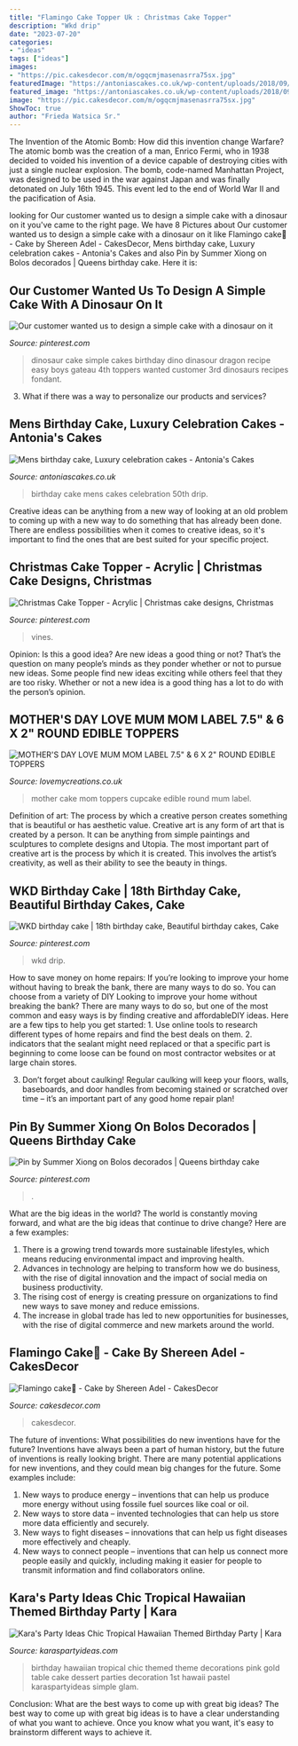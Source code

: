```yaml
---
title: "Flamingo Cake Topper Uk : Christmas Cake Topper"
description: "Wkd drip"
date: "2023-07-20"
categories:
- "ideas"
tags: ["ideas"]
images:
- "https://pic.cakesdecor.com/m/ogqcmjmasenasrra75sx.jpg"
featuredImage: "https://antoniascakes.co.uk/wp-content/uploads/2018/09/gold-white-50th.png"
featured_image: "https://antoniascakes.co.uk/wp-content/uploads/2018/09/gold-white-50th.png"
image: "https://pic.cakesdecor.com/m/ogqcmjmasenasrra75sx.jpg"
ShowToc: true
author: "Frieda Watsica Sr."
---
```



The Invention of the Atomic Bomb: How did this invention change Warfare?
The atomic bomb was the creation of a man, Enrico Fermi, who in 1938 decided to voided his invention of a device capable of destroying cities with just a single nuclear explosion. The bomb, code-named Manhattan Project, was designed to be used in the war against Japan and was finally detonated on July 16th 1945. This event led to the end of World War II and the pacification of Asia.

	

		
looking for Our customer wanted us to design a simple cake with a dinosaur on it you've came to the right page. We have 8 Pictures about Our customer wanted us to design a simple cake with a dinosaur on it like Flamingo cake🌸 - Cake by Shereen Adel - CakesDecor, Mens birthday cake, Luxury celebration cakes - Antonia&#039;s Cakes and also Pin by Summer Xiong on Bolos decorados | Queens birthday cake. Here it is:
		
    
## Our Customer Wanted Us To Design A Simple Cake With A Dinosaur On It

<img loading=lazy src="https://i.pinimg.com/736x/aa/b1/e8/aab1e847c781bebb89e9cdffcb3a4ee3.jpg" onerror="this.onerror=null;this.src='https://tse3.mm.bing.net/th?id=OIP.KHDOypD1ce4myJXjqEROMwEWDg&amp;pid=15.1';" alt="Our customer wanted us to design a simple cake with a dinosaur on it">

_Source: pinterest.com_

>dinosaur cake simple cakes birthday dino dinasour dragon recipe easy boys gateau 4th toppers wanted customer 3rd dinosaurs recipes fondant. 

	

3. What if there was a way to personalize our products and services?

    
## Mens Birthday Cake, Luxury Celebration Cakes - Antonia&#039;s Cakes

<img loading=lazy src="https://antoniascakes.co.uk/wp-content/uploads/2018/09/gold-white-50th.png" onerror="this.onerror=null;this.src='https://tse2.mm.bing.net/th?id=OIP.58EPxWXf-eX_C9IPYwyIGwHaL3&amp;pid=15.1';" alt="Mens birthday cake, Luxury celebration cakes - Antonia&#039;s Cakes">

_Source: antoniascakes.co.uk_

>birthday cake mens cakes celebration 50th drip. 

	

Creative ideas can be anything from a new way of looking at an old problem to coming up with a new way to do something that has already been done. There are endless possibilities when it comes to creative ideas, so it's important to find the ones that are best suited for your specific project.

    
## Christmas Cake Topper - Acrylic | Christmas Cake Designs, Christmas

<img loading=lazy src="https://i.pinimg.com/736x/ea/cf/5d/eacf5deca4527ff7b7e0b38a9c074495.jpg" onerror="this.onerror=null;this.src='https://tse2.mm.bing.net/th?id=OIP.WK4c_TjLmsoW9FspAYGjoQHaJ3&amp;pid=15.1';" alt="Christmas Cake Topper - Acrylic | Christmas cake designs, Christmas">

_Source: pinterest.com_

>vines. 

	

Opinion: Is this a good idea?
Are new ideas a good thing or not? That’s the question on many people’s minds as they ponder whether or not to pursue new ideas. Some people find new ideas exciting while others feel that they are too risky. Whether or not a new idea is a good thing has a lot to do with the person’s opinion.

    
## MOTHER&#039;S DAY LOVE MUM MOM LABEL 7.5&quot; &amp; 6 X 2&quot; ROUND EDIBLE TOPPERS

<img loading=lazy src="http://www.lovemycreations.co.uk/media/catalog/product/cache/1/image/1800x/040ec09b1e35df139433887a97daa66f/c/t/cts1368.jpg" onerror="this.onerror=null;this.src='https://tse1.mm.bing.net/th?id=OIP.wvgy062L6JRWevm0C5rj8AHaKe&amp;pid=15.1';" alt="MOTHER&#039;S DAY LOVE MUM MOM LABEL 7.5&quot; &amp; 6 X 2&quot; ROUND EDIBLE TOPPERS">

_Source: lovemycreations.co.uk_

>mother cake mom toppers cupcake edible round mum label. 

	

Definition of art: The process by which a creative person creates something that is beautiful or has aesthetic value.
Creative art is any form of art that is created by a person. It can be anything from simple paintings and sculptures to complete designs and Utopia. The most important part of creative art is the process by which it is created. This involves the artist’s creativity, as well as their ability to see the beauty in things.

    
## WKD Birthday Cake | 18th Birthday Cake, Beautiful Birthday Cakes, Cake

<img loading=lazy src="https://i.pinimg.com/736x/14/43/20/144320eafd60ccbc5febade2d278a361.jpg" onerror="this.onerror=null;this.src='https://tse4.mm.bing.net/th?id=OIP.B2izyLtF2lat6nmT3kk9pQHaJ3&amp;pid=15.1';" alt="WKD birthday cake | 18th birthday cake, Beautiful birthday cakes, Cake">

_Source: pinterest.com_

>wkd drip. 

	

How to save money on home repairs: If you’re looking to improve your home without having to break the bank, there are many ways to do so. You can choose from a variety of DIY
Looking to improve your home without breaking the bank? There are many ways to do so, but one of the most common and easy ways is by finding creative and affordableDIY ideas. Here are a few tips to help you get started: 1. Use online tools to research different types of home repairs and find the best deals on them.
2. indicators that the sealant might need replaced or that a specific part is beginning to come loose can be found on most contractor websites or at large chain stores.

3. Don’t forget about caulking! Regular caulking will keep your floors, walls, baseboards, and door handles from becoming stained or scratched over time – it’s an important part of any good home repair plan! 
    
## Pin By Summer Xiong On Bolos Decorados | Queens Birthday Cake

<img loading=lazy src="https://i.pinimg.com/736x/29/ff/ff/29ffff57f4dff05e5aea985ca0765a20.jpg" onerror="this.onerror=null;this.src='https://tse3.mm.bing.net/th?id=OIP.jVo79pQXaTEq5VgEb6yFtgHaHW&amp;pid=15.1';" alt="Pin by Summer Xiong on Bolos decorados | Queens birthday cake">

_Source: pinterest.com_

>. 

	

What are the big ideas in the world?
The world is constantly moving forward, and what are the big ideas that continue to drive change? Here are a few examples: 
1. There is a growing trend towards more sustainable lifestyles, which means reducing environmental impact and improving health. 
2. Advances in technology are helping to transform how we do business, with the rise of digital innovation and the impact of social media on business productivity. 
3. The rising cost of energy is creating pressure on organizations to find new ways to save money and reduce emissions. 
4. The increase in global trade has led to new opportunities for businesses, with the rise of digital commerce and new markets around the world.

    
## Flamingo Cake🌸 - Cake By Shereen Adel - CakesDecor

<img loading=lazy src="https://pic.cakesdecor.com/m/ogqcmjmasenasrra75sx.jpg" onerror="this.onerror=null;this.src='https://tse4.mm.bing.net/th?id=OIP.6p6yWEYmUJ_Ot_H-7r-tNgHaJ0&amp;pid=15.1';" alt="Flamingo cake🌸 - Cake by Shereen Adel - CakesDecor">

_Source: cakesdecor.com_

>cakesdecor. 

	

The future of inventions: What possibilities do new inventions have for the future?
Inventions have always been a part of human history, but the future of inventions is really looking bright. There are many potential applications for new inventions, and they could mean big changes for the future. Some examples include:
1. New ways to produce energy – inventions that can help us produce more energy without using fossile fuel sources like coal or oil.
2. New ways to store data – invented technologies that can help us store more data efficiently and securely.
3. New ways to fight diseases – innovations that can help us fight diseases more effectively and cheaply.
4. New ways to connect people – inventions that can help us connect more people easily and quickly, including making it easier for people to transmit information and find collaborators online.

    
## Kara&#039;s Party Ideas Chic Tropical Hawaiian Themed Birthday Party | Kara

<img loading=lazy src="https://karaspartyideas.com/wp-content/uploads/2016/06/Chic-Tropical-Hawaiian-Themed-Birthday-Party-via-Karas-Party-Ideas-KarasPartyIdeas.com27.jpg" onerror="this.onerror=null;this.src='https://tse3.mm.bing.net/th?id=OIP.7R1v3GsDj5SYJ9JVTzIEwwHaLG&amp;pid=15.1';" alt="Kara&#039;s Party Ideas Chic Tropical Hawaiian Themed Birthday Party | Kara">

_Source: karaspartyideas.com_

>birthday hawaiian tropical chic themed theme decorations pink gold table cake dessert parties decoration 1st hawaii pastel karaspartyideas simple glam. 

	

Conclusion: What are the best ways to come up with great big ideas?
The best way to come up with great big ideas is to have a clear understanding of what you want to achieve. Once you know what you want, it's easy to brainstorm different ways to achieve it.

